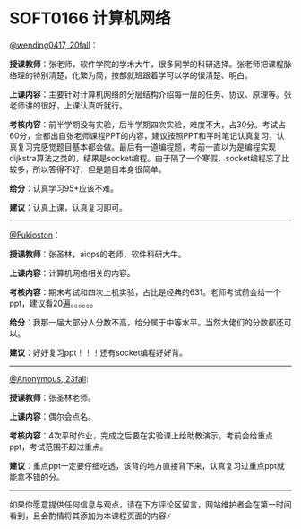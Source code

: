 # SOFT0166 计算机网络

[@wending0417, 20fall](https://github.com/wending0417)：

**授课教师**：张老师，软件学院的学术大牛，很多同学的科研选择。张老师把课程脉络理的特别清楚，化繁为简，按部就班跟着学可以学的很清楚、明白。

**上课内容**：主要针对计算机网络的分层结构介绍每一层的任务、协议、原理等。张老师讲的很好，上课认真听就行。

**考核内容**：前半学期没有实验，后半学期四次实验，难度不大，占30分。考试占60分，全都出自张老师课程PPT的内容，建议按照PPT和平时笔记认真复习，认真复习完感觉题目基本都会做。最后有一道编程题，考前一直以为是编程实现dijkstra算法之类的，结果是socket编程。由于隔了一个寒假，socket编程忘了比较多，所以答得不好，但是题目本身很简单。

**给分**：认真学习95+应该不难。

**建议**：认真上课，认真复习即可。

------

[@Fukioston](https://github.com/fukioston)：

**授课教师**：张圣林，aiops的老师，软件科研大牛。

**上课内容**：计算机网络相关的内容。

**考核内容**：期末考试和四次上机实验，占比是经典的631。老师考试前会给一个ppt，建议看20遍。。。。。。

**给分**：我那一届大部分人分数不高，给分属于中等水平。当然大佬们的分数都还可以。

**建议**：好好复习ppt！！！还有socket编程好好背。

------

[@Anonymous, 23fall](https://nkuse.icu/#/):

**授课教师**：张圣林老师。

**上课内容**：偶尔会点名。

**考核内容**：4次平时作业，完成之后要在实验课上给助教演示。考前会给重点ppt，考试范围不超过重点。

**建议**：重点ppt一定要仔细吃透，该背的地方直接背下来，认真复习过重点ppt就能拿不错的分。

------

如果你愿意提供任何信息与观点，请在下方评论区留言，网站维护者会在第一时间看到，且会酌情将其添加为本课程页面的内容⚡️
